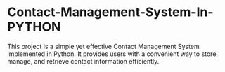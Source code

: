 # Contact-Management-System-In-PYTHON
This project is a simple yet effective Contact Management System implemented in Python. It provides users with a convenient way to store, manage, and retrieve contact information efficiently.
